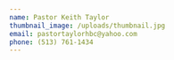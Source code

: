 ```yaml
---
name: Pastor Keith Taylor
thumbnail_image: /uploads/thumbnail.jpg
email: pastortaylorhbc@yahoo.com
phone: (513) 761-1434
---
```



